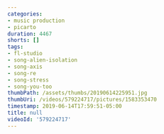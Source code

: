 ```yaml
---
categories:
- music production
- picarto
duration: 4467
shorts: []
tags:
- fl-studio
- song-alien-isolation
- song-axis
- song-re
- song-stress
- song-you-too
thumbPath: /assets/thumbs/20190614225951.jpg
thumbUri: /videos/579224717/pictures/1583353470
timestamp: 2019-06-14T17:59:51-05:00
title: null
videoId: '579224717'
---
```

